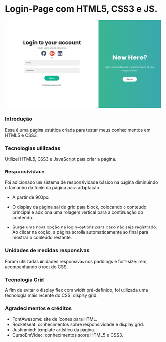 # Login-Page com HTML5, CSS3 e JS.
 
![Representação da Página](resultado-final.png)

### Introdução
Essa é uma página estática criada para testar meus conhecimentos em HTML5 e CSS3.

### Tecnologias utilizadas
Utilizei HTML5, CSS3 e JavaScript para criar a página.

### Responsividade
Foi adicionado um sistema de responsividade básico na página diminuindo o tamanho da fonte da página para adaptação.

- A partir de 900px:
* O display da página sai de grid para block, colocando o conteúdo principal e adiciona uma rolagem vertical para a continuação do conteúdo.

* Surge uma nova opção na login-options para caso não seja registrado. Ao clicar na opção, a página scrolla automaticamente ao final para mostrar o conteúdo restante.

### Unidades de medidas responsivas
Foram utilizadas unidades responsivas nos paddings e font-size: rem, acompanhando o root do CSS.

### Tecnologia Grid
A fim de evitar o display flex com width pré-definido, foi utilizada uma tecnologia mais recente do CSS, display grid.

### Agradecimentos e créditos
- FontAwesome: site de ícones para HTML.
- Rocketseat: conhecimentos sobre responsividade e display grid.
- Justinmind: template artístico da página.
- CursoEmVideo: conhecimentos sobre HTML5 e CSS3.
